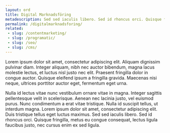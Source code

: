 ```yaml
---
layout: ord
title: Digital Marknadsföring
metadescription: Sed sed iaculis libero. Sed id rhoncus orci. Quisque fringilla, metus eu congue consequat, lectus ligula faucibus justo, nec cursus enim ex sed ligula.
permalink: /digitalmarknadsforing/
related:
 - slug: /contentmarketing/
 - slug: /programatic/ 
 - slug: /seo/
 - slug: /cms/
---
```


Lorem ipsum dolor sit amet, consectetur adipiscing elit. Aliquam dignissim pulvinar diam. Integer aliquam, nibh nec auctor bibendum, magna lacus molestie lectus, et luctus nisl justo nec elit. Praesent fringilla dolor in congue auctor. Quisque eleifend ipsum a fringilla gravida. Maecenas nisi neque, ultrices porttitor auctor eget, fermentum eget urna. 

Nulla id lectus vitae nunc vestibulum ornare vitae in magna. Integer sagittis pellentesque velit in scelerisque. Aenean nec lacinia justo, vel euismod purus. Nunc condimentum a erat vitae tristique. Nulla id suscipit tellus, ut interdum magna. Lorem ipsum dolor sit amet, consectetur adipiscing elit. Duis tristique tellus eget luctus maximus. Sed sed iaculis libero. Sed id rhoncus orci. Quisque fringilla, metus eu congue consequat, lectus ligula faucibus justo, nec cursus enim ex sed ligula.

